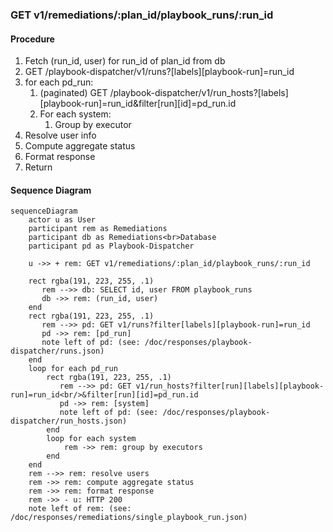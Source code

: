 ### GET v1/remediations/:plan_id/playbook_runs/:run_id
#### Procedure
1. Fetch (run_id, user) for run_id of plan_id from db
2. GET /playbook-dispatcher/v1/runs?[labels][playbook-run]=run_id
3. for each pd_run:
    1. (paginated) GET /playbook-dispatcher/v1/run_hosts?[labels][playbook-run]=run_id&filter[run][id]=pd_run.id
    2. For each system:
        1. Group by executor
4. Resolve user info
5. Compute aggregate status
6. Format response
7. Return

#### Sequence Diagram
```mermaid
sequenceDiagram
    actor u as User
    participant rem as Remediations
    participant db as Remediations<br>Database
    participant pd as Playbook-Dispatcher

    u ->> + rem: GET v1/remediations/:plan_id/playbook_runs/:run_id

    rect rgba(191, 223, 255, .1)
       rem -->> db: SELECT id, user FROM playbook_runs 
       db ->> rem: (run_id, user)
    end
    rect rgba(191, 223, 255, .1)
       rem -->> pd: GET v1/runs?filter[labels][playbook-run]=run_id
       pd ->> rem: [pd_run]
       note left of pd: (see: /doc/responses/playbook-dispatcher/runs.json)
    end
    loop for each pd_run
        rect rgba(191, 223, 255, .1)
           rem -->> pd: GET v1/run_hosts?filter[run][labels][playbook-run]=run_id<br/>&filter[run][id]=pd_run.id
           pd ->> rem: [system]
           note left of pd: (see: /doc/responses/playbook-dispatcher/run_hosts.json)
        end
        loop for each system
            rem ->> rem: group by executors
        end
    end
    rem -->> rem: resolve users
    rem ->> rem: compute aggregate status
    rem ->> rem: format response
    rem ->> - u: HTTP 200
    note left of rem: (see: /doc/responses/remediations/single_playbook_run.json)
```
